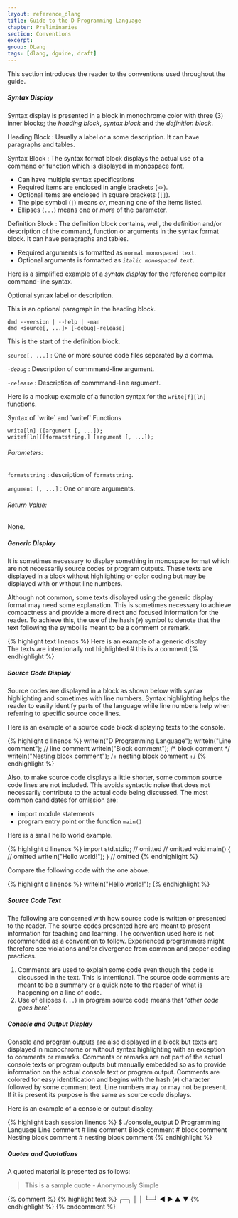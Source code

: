 ```yaml
---
layout: reference_dlang
title: Guide to the D Programming Language
chapter: Preliminaries
section: Conventions
excerpt: 
group: DLang
tags: [dlang, dguide, draft]
---
```


This section introduces the reader to the conventions used throughout the guide.

##### Syntax Display

Syntax display is presented in a block in monochrome color with three (3) inner blocks; the _heading block_, _syntax block_ and the _definition block_.

Heading Block
: Usually a label or a some description. It can have paragraphs and tables.

Syntax Block
: The syntax format block displays the actual use of a command or function which is displayed in monospace font.

  * Can have multiple syntax specifications
  * Required items are enclosed in angle brackets (`<>`).
  * Optional items are enclosed in square brackets (`[]`).
  * The pipe symbol (`|`) means _or_, meaning one of the items listed.
  * Ellipses (`...`) means one or _more_ of the parameter.

Definition Block
: The definition block contains, well, the definition and/or description of the command, function or arguments in the syntax format block.
It can have paragraphs and tables.

  * Required arguments is formatted as `normal monospaced text`.
  * Optional arguments is formatted as _`italic monospaced text`_.

Here is a simplified example of a _syntax display_ for the reference compiler command-line syntax.

<div markdown='1' class='syntax linenos'>
Optional syntax label or description.

This is an optional paragraph in the heading block.

    dmd --version | --help | -man
    dmd <source[, ...]> [-debug|-release]

This is the start of the definition block.

`source[, ...]`
: One or more source code files separated by a comma.

_`-debug`_
: Description of commmand-line argument.

_`-release`_
: Description of commmand-line argument.
</div>

Here is a mockup example of a function syntax for the `write[f][ln]` functions.

<div markdown='1' class='syntax'>
Syntax of `write` and `writef` Functions

    write[ln] ([argument [, ...]);
    writef[ln]([formatstring,] [argument [, ...]);
    
###### Parameters:    
`formatstring`
: description of `formatstring`.
  
`argument [, ...]`
: One or more arguments.
  
###### Return Value:
None.
</div>

##### Generic Display

It is sometimes necessary to display something in monospace format which are not necessarily source codes or program outputs.
These texts are displayed in a block without highlighting or color coding but may be displayed with or without line numbers.

Although not common, some texts displayed using the generic display format may need some explanation.
This is sometimes necessary to achieve compactness and provide a more direct and focused information for the reader.
To achieve this, the use of the hash (`#`) symbol to denote that the text following the symbol is meant to be a comment or remark.

{% highlight text linenos %}
Here is an example of a generic display             
The texts are intentionally not highlighted         # this is a comment
{% endhighlight %}

##### Source Code Display

Source codes are displayed in a block as shown below with syntax highlighting and sometimes with line numbers.
Syntax highlighting helps the reader to easily identify parts of the language while line numbers help when referring to specific source code lines.

Here is an example of a source code block displaying texts to the console.

{% highlight d linenos %}
writeln("D Programming Language");
writeln("Line comment");                // line comment
writeln("Block comment");               /* block comment */
writeln("Nesting block comment");       /+ nesting block comment +/
{% endhighlight %}

Also, to make source code displays a little shorter, some common source code lines are not included.
This avoids syntactic noise that does not necessarily contribute to the actual code being discussed.
The most common candidates for omission are:

* import module statements
* program entry point or the function `main()`

Here is a small hello world example.

{% highlight d linenos %}
import std.stdio;                       // omitted
                                        // omitted
void main() {                           // omitted
    writeln("Hello world!");
}                                       // omitted
{% endhighlight %}

Compare the following code with the one above.

{% highlight d linenos %}
writeln("Hello world!");
{% endhighlight %}

##### Source Code Text

The following are concerned with how source code is written or presented to the reader.
The source codes presented here are meant to present information for teaching and learning.
The convention used here is not recommended as a convention to follow.
Experienced programmers might therefore see violations and/or divergence from common and proper coding practices.

1. Comments are used to explain some code even though the code is discussed in the text.
   This is intentional.
   The source code comments are meant to be a summary or a quick note to the reader of what is happening on a line of code.
2. Use of ellipses (`...`) in program source code means that _'other code goes here'_.

##### Console and Output Display

Console and program outputs are also displayed in a block but texts are displayed in monochrome or without syntax highlighting with an exception to comments or remarks.
Comments or remarks are not part of the actual console texts or program outputs but manually embedded so as to provide information on the actual console text or program output.
Comments are colored for easy identification and begins with the hash (`#`) character followed by some comment text.
Line numbers may or may not be present. If it is present its purpose is the same as source code displays.

Here is an example of a console or output display.

{% highlight bash session linenos %}
$ ./console_output
D Programming Language
Line comment                            # line comment
Block comment                           # block comment
Nesting block comment                   # nesting block comment
{% endhighlight %}

##### Quotes and Quotations

A quoted material is presented as follows:

> This is a sample quote - Anonymously Simple

{% comment %}
{% highlight text %}
┌─┐
│ │
└─┘
◀ ▶ ▲ ▼
{% endhighlight %}
{% endcomment %}